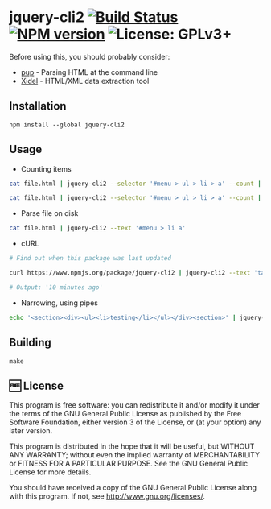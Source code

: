 # jquery-cli2  [![Build Status](https://travis-ci.org/muchweb/jquery-cli2.svg)](https://travis-ci.org/muchweb/jquery-cli2) [![NPM version](https://badge.fury.io/js/jquery-cli2.svg)](http://badge.fury.io/js/jquery-cli2) ![License: GPLv3+](http://img.shields.io/badge/license-GPLv3%2B-brightgreen.svg)

Before using this, you should probably consider:

 - [pup](https://github.com/EricChiang/pup) - Parsing HTML at the command line
 - [Xidel](http://videlibri.sourceforge.net/xidel.html) - HTML/XML data extraction tool

## Installation

```
npm install --global jquery-cli2
```

## Usage

 - Counting items

```bash
cat file.html | jquery-cli2 --selector '#menu > ul > li > a' --count | paste -s -d+ | bc
```

```bash
cat file.html | jquery-cli2 --selector '#menu > ul > li > a' --count | wc -l
```

 - Parse file on disk

```bash
cat file.html | jquery-cli2 --text '#menu > li a'
```

 - cURL

```bash
# Find out when this package was last updated

curl https://www.npmjs.org/package/jquery-cli2 | jquery-cli2 --text 'table.metadata td' | grep 'ago'

# Output: '10 minutes ago'
```

 - Narrowing, using pipes

```bash
echo '<section><div><ul><li>testing</li></ul></div><section>' | jquery-cli2 --html div --no-trailing-line-break | jquery-cli2 --html ul --no-trailing-line-break
```

## Building

```
make
```

## :free: License

This program is free software: you can redistribute it and/or modify it under the terms of the GNU General Public License as published by the Free Software Foundation, either version 3 of the License, or (at your option) any later version.

This program is distributed in the hope that it will be useful, but WITHOUT ANY WARRANTY; without even the implied warranty of MERCHANTABILITY or FITNESS FOR A PARTICULAR PURPOSE.  See the GNU General Public License for more details.

You should have received a copy of the GNU General Public License along with this program.  If not, see <http://www.gnu.org/licenses/>.
